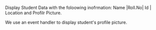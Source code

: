 Display Student Data with the foloowing inofrmation:
Name |Roll.No| Id | Location  and Profilr Picture.

We use an event handler to display student's profile picture. 